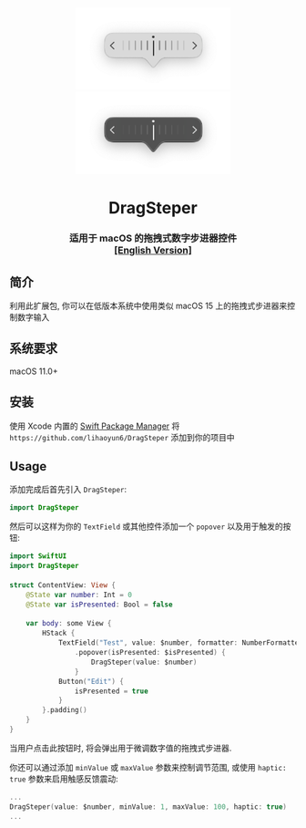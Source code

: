 <p align="center">
<img src="./img/preview.png#gh-light-mode-only" width="273" />
<img src="./img/preview_dark.png#gh-dark-mode-only" width="273" />
<h1 align="center">DragSteper</h1>
<h3 align="center">适用于 macOS 的拖拽式数字步进器控件<br><a href="./README.md">[English Version]</a></h3>
</p>

## 简介
利用此扩展包, 你可以在低版本系统中使用类似 macOS 15 上的拖拽式步进器来控制数字输入  

## 系统要求
macOS 11.0+

## 安装
使用 Xcode 内置的 [Swift Package Manager](https://developer.apple.com/documentation/xcode/adding_package_dependencies_to_your_app) 将 `https://github.com/lihaoyun6/DragSteper` 添加到你的项目中  

## Usage

添加完成后首先引入 `DragSteper`:  

```swift
import DragSteper
```

然后可以这样为你的 `TextField` 或其他控件添加一个 `popover` 以及用于触发的按钮:

```swift
import SwiftUI
import DragSteper

struct ContentView: View {
    @State var number: Int = 0
    @State var isPresented: Bool = false
    
    var body: some View {
        HStack {
            TextField("Test", value: $number, formatter: NumberFormatter())
                .popover(isPresented: $isPresented) {
                    DragSteper(value: $number)
                }
            Button("Edit") {
                isPresented = true
            }
        }.padding()
    }
}
```
当用户点击此按钮时, 将会弹出用于微调数字值的拖拽式步进器.  

你还可以通过添加 `minValue` 或 `maxValue` 参数来控制调节范围, 或使用 `haptic: true` 参数来启用触感反馈震动:  

```swift
...
DragSteper(value: $number, minValue: 1, maxValue: 100, haptic: true)
...
```  
